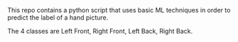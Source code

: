 This repo contains a python script that uses basic ML techniques in order to predict the label of a hand picture.

The 4 classes are Left Front, Right Front, Left Back, Right Back. 
